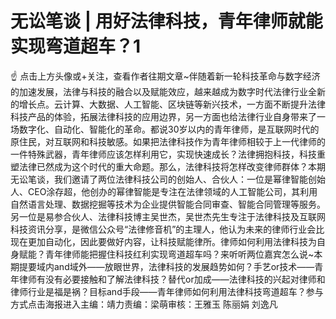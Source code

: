 # 无讼笔谈 | 用好法律科技，青年律师就能实现弯道超车？1

☝ 点击上方头像或+关注，查看作者往期文章~伴随着新一轮科技革命与数字经济的加速发展，法律与科技的融合以及赋能效应，越来越成为数字时代法律行业全新的增长点。云计算、大数据、人工智能、区块链等新兴技术，一方面不断提升法律科技产品的体验，拓展法律科技的应用边界，另一方面也给法律行业自身带来了一场数字化、自动化、智能化的革命。都说30岁以内的青年律师，是互联网时代的原住民，对互联网和科技敏感。如果把法律科技作为青年律师相较于上一代律师的一件特殊武器，青年律师应该怎样利用它，实现快速成长？法律拥抱科技，科技重塑法律已然成为这个时代的重大命题。那么，法律科技将怎样改变律师群体？本期无讼笔谈，我们邀请了两位法律科技公司的创始人、合伙人：一位是幂律智能创始人、CEO涂存超，他创办的幂律智能是专注在法律领域的人工智能公司，其利用自然语言处理、数据挖掘等技术为企业提供智能合同审查、智能合同管理等服务。另一位是易参合伙人、法律科技博主吴世杰，吴世杰先生专注于法律科技及互联网科技资讯分享，是微信公众号“法律修音机”的主理人，他认为未来的律师行业会比现在更加自动化，因此要做好内容，让科技赋能律所。律师如何利用法律科技为自身赋能？青年律师能把握住科技红利实现弯道超车吗？来听听两位嘉宾怎么说~本期提要域内and域外——放眼世界，法律科技的发展趋势如何？手艺or技术——青年律师有没有必要接触和了解法律科技？替代or加成——法律科技的兴起对律师和律师行业是福是祸？目标and手段——青年律师如何利用法律科技弯道超车？参与方式点击海报进入主编：靖力责编：梁萌审核：王雅玉 陈丽娟 刘逸凡

